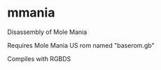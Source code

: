 # mmania
Disassembly of Mole Mania

Requires Mole Mania US rom named "baserom.gb"

Compiles with RGBDS
